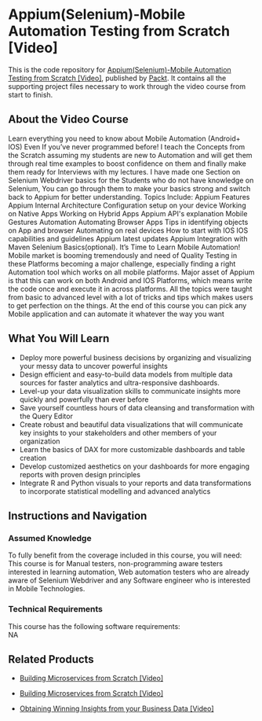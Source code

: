 # Appium(Selenium)-Mobile Automation Testing from Scratch [Video]
This is the code repository for [Appium(Selenium)-Mobile Automation Testing from Scratch [Video]](https://www.packtpub.com/big-data-and-business-intelligence/obtaining-winning-insights-your-business-data-video?utm_source=github&utm_medium=repository&utm_campaign=9781789954449), published by [Packt](https://www.packtpub.com/?utm_source=github). It contains all the supporting project files necessary to work through the video course from start to finish.
## About the Video Course
Learn everything you need to know about Mobile Automation (Android+ IOS) Even If you’ve never programmed before! I teach the Concepts from the Scratch assuming my students are new to Automation and will get them through real time examples to boost confidence on them and finally make them ready for Interviews with my lectures. I have made one Section on Selenium Webdriver basics for the Students who do not have knowledge on Selenium, You can go through them to make your basics strong and switch back to Appium for better understanding. Topics Include: Appium Features Appium Internal Architecture Configuration setup on your device Working on Native Apps Working on Hybrid Apps Appium API's explanation Mobile Gestures Automation Automating Browser Apps Tips in identifying objects on App and browser Automating on real devices How to start with IOS IOS capabilities and guidelines Appium latest updates Appium Integration with Maven Selenium Basics(optional). It’s Time to Learn Mobile Automation! Mobile market is booming tremendously and need of Quality Testing in these Platforms becoming a major challenge, especially finding a right Automation tool which works on all mobile platforms. Major asset of Appium is that this can work on both Android and IOS Platforms, which means write the code once and execute it in across platforms. All the topics were taught from basic to advanced level with a lot of tricks and tips which makes users to get perfection on the things. At the end of this course you can pick any Mobile application and can automate it whatever the way you want

<H2>What You Will Learn</H2>
<DIV class=book-info-will-learn-text>
<UL>
<LI>Deploy more powerful business decisions by organizing and visualizing your messy data to uncover powerful insights 
<LI>Design efficient and easy-to-build data models from multiple data sources for faster analytics and ultra-responsive dashboards. 
<LI>Level-up your data visualization skills to communicate insights more quickly and powerfully than ever before 
<LI>Save yourself countless hours of data cleansing and transformation with the Query Editor 
<LI>Create robust and beautiful data visualizations that will communicate key insights to your stakeholders and other members of your organization 
<LI>Learn the basics of DAX for more customizable dashboards and table creation 
<LI>Develop customized aesthetics on your dashboards for more engaging reports with proven design principles 
<LI>Integrate R and Python visuals to your reports and data transformations to incorporate statistical modelling and advanced analytics </LI></UL></DIV>

## Instructions and Navigation
### Assumed Knowledge
To fully benefit from the coverage included in this course, you will need:<br/>
This course is for Manual testers, non-programming aware testers interested in learning automation, Web automation testers who are already aware of Selenium Webdriver and any Software engineer who is interested in Mobile Technologies.
### Technical Requirements
This course has the following software requirements:<br/>
NA

## Related Products
* [Building Microservices from Scratch [Video]](https://www.packtpub.com/big-data-and-business-intelligence/obtaining-winning-insights-your-business-data-video?utm_source=github&utm_medium=repository&utm_campaign=9781789954449)

* [Building Microservices from Scratch [Video]](https://www.packtpub.com/big-data-and-business-intelligence/obtaining-winning-insights-your-business-data-video?utm_source=github&utm_medium=repository&utm_campaign=9781789954449)

* [Obtaining Winning Insights from your Business Data [Video]](https://www.packtpub.com/big-data-and-business-intelligence/obtaining-winning-insights-your-business-data-video?utm_source=github&utm_medium=repository&utm_campaign=9781789954449)

